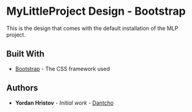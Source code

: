 # MyLittleProject Design - Bootstrap

This is the design that comes with the default installation of the MLP project.

## Built With

* [Bootstrap](https://getbootstrap.com/) - The CSS framework used

## Authors

* **Yordan Hristov** - *Initial work* - [Dantcho](https://github.com/Dantcho-BG)

